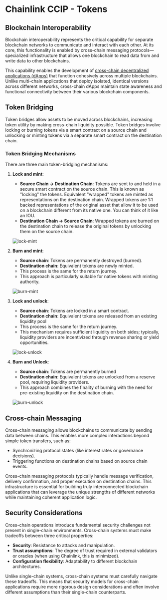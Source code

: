 # Chainlink CCIP - Tokens

## Blockchain Interoperability

Blockchain interoperability represents the critical capability for separate blockchain networks to communicate and interact with each other. At its core, this functionality is enabled by cross-chain messaging protocols—specialized infrastructure that allows one blockchain to read data from and write data to other blockchains.

This capability enables the development of [cross-chain decentralized applications (dApps)](https://blog.chain.link/cross-chain-smart-contracts/) that function cohesively across multiple blockchains. Unlike multi-chain applications that deploy isolated, identical versions across different networks, cross-chain dApps maintain state awareness and functional connectivity between their various blockchain components.

## Token Bridging

Token bridges allow assets to be moved across blockchains, increasing token utility by making cross-chain liquidity possible. Token bridges involve locking or burning tokens via a smart contract on a source chain and unlocking or minting tokens via a separate smart contract on the destination chain.

### Token Bridging Mechanisms

There are three main token-bridging mechanisms:

1. **Lock and mint**: 
    - **Source Chain -> Destination Chain**: Tokens are sent to and held in a secure smart contract on the source chain. This is known as "locking" the tokens. Equivalent "wrapped" tokens are minted as representations on the destination chain. Wrapped tokens are 1:1 backed representations of the original asset that allow it to be used on a blockchain different from its native one. You can think of it like an IOU.
    - **Destination Chain -> Source Chain**: Wrapped tokens are burned on the destination chain to release the original tokens by unlocking them on the source chain.

    ![lock-mint](/chainlink-fundamentals/5-chainlink-ccip-tokens/assets/lock-mint.png)

2. **Burn and mint**: 
    - **Source chain**: Tokens are permanently destroyed (burned).
    - **Destination chain**: Equivalent tokens are newly minted.
    - This process is the same for the return journey.
    - This approach is particularly suitable for native tokens with minting authority.

    ![burn-mint](/chainlink-fundamentals/5-chainlink-ccip-tokens/assets/burn-mint.png)

3. **Lock and unlock**:
    - **Source chain**: Tokens are locked in a smart contract.
    - **Destination chain**: Equivalent tokens are released from an existing liquidity pool
    - This process is the same for the return journey.
    - This mechanism requires sufficient liquidity on both sides; typically, liquidity providers are incentivized through revenue sharing or yield opportunities.

    ![lock-unlock](/chainlink-fundamentals/5-chainlink-ccip-tokens/assets/lock-unlock.png)
    
4. **Burn and Unlock**:
    - **Source chain**: Tokens are permanently burned
    - **Destination chain**: Equivalent tokens are unlocked from a reserve pool, requiring liquidity providers.
    - This approach combines the finality of burning with the need for pre-existing liquidity on the destination chain.

    ![burn-unlock](/chainlink-fundamentals/5-chainlink-ccip-tokens/assets/burn-unlock.png)

## Cross-chain Messaging

Cross-chain messaging allows blockchains to communicate by sending data between chains. This enables more complex interactions beyond simple token transfers, such as:

- Synchronizing protocol states (like interest rates or governance decisions).
- Triggering functions on destination chains based on source chain events.

Cross-chain messaging protocols typically handle message verification, delivery confirmation, and proper execution on destination chains. This infrastructure is essential for building truly interconnected blockchain applications that can leverage the unique strengths of different networks while maintaining coherent application logic.

## Security Considerations

Cross-chain operations introduce fundamental security challenges not present in single-chain environments. Cross-chain systems must make tradeoffs between three critical properties:

- **Security**: Resistance to attacks and manipulation.
- **Trust assumptions**: The degree of trust required in external validators or oracles (when using Chainlink, this is minimized).
- **Configuration flexibility**: Adaptability to different blockchain architectures.

Unlike single-chain systems, cross-chain systems must carefully navigate these tradeoffs. This means that security models for cross-chain applications require more rigorous design considerations and often involve different assumptions than their single-chain counterparts.
